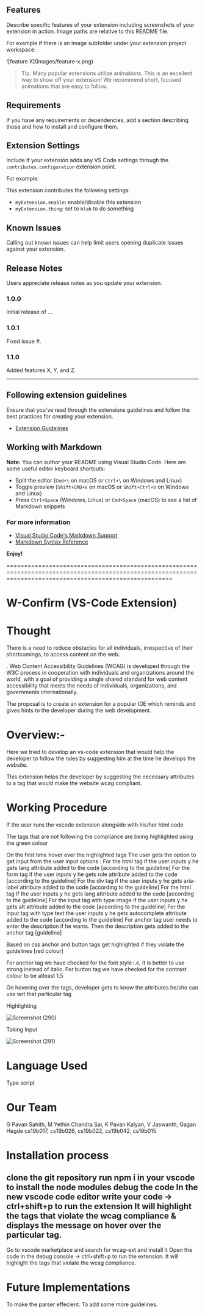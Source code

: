 

## Features

Describe specific features of your extension including screenshots of your extension in action. Image paths are relative to this README file.

For example if there is an image subfolder under your extension project workspace:

\!\[feature X\]\(images/feature-x.png\)

> Tip: Many popular extensions utilize animations. This is an excellent way to show off your extension! We recommend short, focused animations that are easy to follow.

## Requirements

If you have any requirements or dependencies, add a section describing those and how to install and configure them.

## Extension Settings

Include if your extension adds any VS Code settings through the `contributes.configuration` extension point.

For example:

This extension contributes the following settings:

* `myExtension.enable`: enable/disable this extension
* `myExtension.thing`: set to `blah` to do something

## Known Issues

Calling out known issues can help limit users opening duplicate issues against your extension.

## Release Notes

Users appreciate release notes as you update your extension.

### 1.0.0

Initial release of ...

### 1.0.1

Fixed issue #.

### 1.1.0

Added features X, Y, and Z.

-----------------------------------------------------------------------------------------------------------
## Following extension guidelines

Ensure that you've read through the extensions guidelines and follow the best practices for creating your extension.

* [Extension Guidelines](https://code.visualstudio.com/api/references/extension-guidelines)

## Working with Markdown

**Note:** You can author your README using Visual Studio Code.  Here are some useful editor keyboard shortcuts:

* Split the editor (`Cmd+\` on macOS or `Ctrl+\` on Windows and Linux)
* Toggle preview (`Shift+CMD+V` on macOS or `Shift+Ctrl+V` on Windows and Linux)
* Press `Ctrl+Space` (Windows, Linux) or `Cmd+Space` (macOS) to see a list of Markdown snippets

### For more information

* [Visual Studio Code's Markdown Support](http://code.visualstudio.com/docs/languages/markdown)
* [Markdown Syntax Reference](https://help.github.com/articles/markdown-basics/)

**Enjoy!**

===========================================================================================================================================================
# W-Confirm  (VS-Code Extension)

Thought 
===================

There is a need to reduce obstacles for all individuals, irrespective of their shortcomings, to access content on the web. 

. Web Content Accessibility Guidelines (WCAG) is developed through the W3C process in cooperation with individuals and organizations around the world, with a goal of providing a single shared standard for web content accessibility that meets the needs of individuals, organizations, and governments internationally.

The proposal is to create an extension for a popular IDE which reminds and gives hints to the developer during the web development. 

Overview:-
================================
 Here we tried to develop an vs-code extension that would help the developer to follow the rules by suggesting him at the time he develops the website.
   
 This extension helps the developer by suggesting the necessary attributes to a tag that would make the website wcag compliant.
  
  
  
 Working Procedure
 ===============================
  If the user runs the vscode extension alongside with his/her html code
  
 The tags  that are not following the compliance are being highlighted using the green colour
 
 On the first time hover over the highlighted tags 
  The user gets the option to get input from the user
   input options :
     For the html tag if the user inputs y he gets lang attribute added to the code [according to the guideline]
     For the form tag if the user inputs y he gets role attribute added to the code [according to the guideline]
     For the div tag if the user inputs y he gets aria-label attribute added to the code [according to the guideline]
     For the html tag if the user inputs y he gets lang attribute added to the code [according to the guideline]
     For the input tag with type image if the user inputs y he gets alt attribute added to the code [according to the guideline]
     For the input tag with type text the user inputs y he gets autocomplete attribute added to the code [according to the guideline]
     For anchor tag user needs to enter the description if he wants. Then the description gets added to the anchor tag [guideline]
     
 Based on css anchor and button tags get highlighted if they violate the guidelines [red colour]
 
 For anchor tag we have checked for the font style i.e, it is better to use strong instead of italic.
 For button tag we have checked for the contrast colour to be atleast 1.5
 
 On hovering over the tags, developer gets to know the attributes he/she can use wrt that particular tag
 
 
 Highlighting
 
 ![Screenshot (290)](https://user-images.githubusercontent.com/74318644/166159750-6c99b666-6793-44e8-b3ad-a8ead0c0ad5e.png)
 
 Taking Input
 
![Screenshot (291)](https://user-images.githubusercontent.com/74318644/166159810-dbc5438a-b8ab-43b9-8216-6f0c3657c662.png)


 Language Used
 =================================
 Type script
 
 Our Team
 ============================
 G Pavan Sahith, M Yethin Chandra Sai, K Pavan Kalyan, V Jaswanth, Gagan Hegde
 cs19b017,       cs19b026,              cs19b022,      cs19b042,   cs19b015
 
 Installation process
 =============================
 clone the git repository
 run npm i in your vscode to install the node modules
 debug the code 
 In the new vscode code editor write your code -> ctrl+shift+p to run the extension
 It will highlight the tags that violate the wcag compliance & displays the message on hover over the particular tag.
 ---------
 Go to vscode marketplace and search for wcag-ext and install it
 Open the code in the debug console -> ctrl+shift+p to run the extension.
 It will highlight the tags that violate the wcag compliance.
 
 Future Implementations
============================
To make the parser effecient.
To add some more guidelines. 
